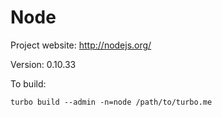# Node

Project website: http://nodejs.org/

Version: 0.10.33

To build: 

	turbo build --admin -n=node /path/to/turbo.me
